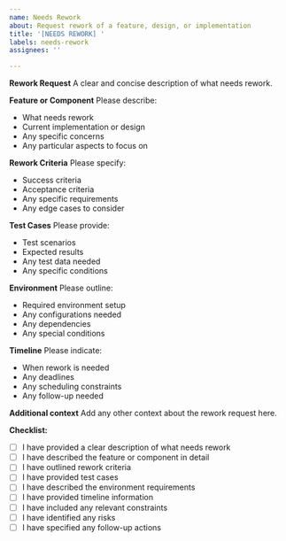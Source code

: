 ```yaml
---
name: Needs Rework
about: Request rework of a feature, design, or implementation
title: '[NEEDS REWORK] '
labels: needs-rework
assignees: ''

---
```


**Rework Request**
A clear and concise description of what needs rework.

**Feature or Component**
Please describe:
- What needs rework
- Current implementation or design
- Any specific concerns
- Any particular aspects to focus on

**Rework Criteria**
Please specify:
- Success criteria
- Acceptance criteria
- Any specific requirements
- Any edge cases to consider

**Test Cases**
Please provide:
- Test scenarios
- Expected results
- Any test data needed
- Any specific conditions

**Environment**
Please outline:
- Required environment setup
- Any configurations needed
- Any dependencies
- Any special conditions

**Timeline**
Please indicate:
- When rework is needed
- Any deadlines
- Any scheduling constraints
- Any follow-up needed

**Additional context**
Add any other context about the rework request here.

**Checklist:**
- [ ] I have provided a clear description of what needs rework
- [ ] I have described the feature or component in detail
- [ ] I have outlined rework criteria
- [ ] I have provided test cases
- [ ] I have described the environment requirements
- [ ] I have provided timeline information
- [ ] I have included any relevant constraints
- [ ] I have identified any risks
- [ ] I have specified any follow-up actions 
